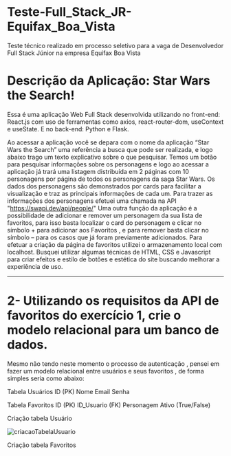 # Teste-Full_Stack_JR-Equifax_Boa_Vista
Teste técnico realizado em processo seletivo para a vaga de Desenvolvedor Full Stack Júnior na empresa Equifax Boa Vista

# Descrição da Aplicação: Star Wars the Search!

Essa é uma aplicação Web Full Stack desenvolvida utilizando no front-end: React.js com uso de ferramentas como axios, react-router-dom, useContext e useState. E no back-end: Python e Flask.

Ao acessar a aplicação você se depara com o nome da aplicação “Star Wars the Search” uma referência a busca que pode ser realizada, e logo abaixo trago um texto explicativo sobre o que pesquisar.
Temos um botão para pesquisar informações sobre os personagens e logo ao acessar a aplicação já trará uma listagem distribuída em 2 páginas com 10 personagens por página de todos os personagens da saga Star Wars.
Os dados dos personagens são demonstrados por cards para facilitar a visualização e traz as principais informações de cada um.
Para trazer as informações dos personagens efetuei uma chamada na API "https://swapi.dev/api/people/"
Uma outra função da aplicação é a possibilidade de adicionar e remover um personagem da sua lista de favoritos, para isso basta localizar o card do personagem e clicar no símbolo + para adicionar aos Favoritos , e para remover basta clicar no símbolo – para os casos que já foram previamente adicionados.
Para efetuar a criação da página de favoritos utilizei o armazenamento local com localhost.
Busquei utilizar algumas técnicas de HTML, CSS e Javascript para criar efeitos e estilo de botões e estética do site buscando melhorar a experiência de uso.

---

# 2- Utilizando os requisitos da API de favoritos do exercício 1, crie o modelo relacional para um banco de dados.

Mesmo não tendo neste momento o processo de autenticação , pensei em fazer um modelo relacional entre usuários e seus favoritos , de forma simples seria como abaixo:

Tabela Usuários
ID (PK)
Nome
Email Senha

Tabela Favoritos
ID (PK)
ID_Usuario (FK)
Personagem
Ativo (True/False)

Criação tabela Usuário

![criacaoTabelaUsuario](https://lh3.googleusercontent.com/pw/AP1GczNhmiV0VODAJdPUbe_0wcI1IOCvpus-TqS5_ZCypu5jGyG7M8cqnlqDbzRYIR9Ssf0oUT4QW1vmrD5DHlK-X64kXw8lWlj7UUX0JngjdUazZnFzT-QJIZ9l5xT3LGc4zQHozJQeGvE3hSWWhh_OyAQKv4vcPk0Ogqlm8iZGwCt9UjskPB2SP8odjFwyL1AydS80V37NuVG16Fst2oLVJ5BBxO3fQMWWvCy4EiC_p1d2AaXqJPXDA9rCOwa_vFOAdOeR7nalx5YKUnjsBM7Fvx6CVTrmW-c2j1LBFGNeezeSUqi13YRw9I2ylBkGQ5nM-kMc2lAv8HT_TSF2_I0t9kg6JFM5kVx0ZOvz02XLSWOTplx9lZ6ELi9-bNpBb55_Wii-ApaloFPceX6Vq3KaPQywSnR8jre33ZG54XwX3VSIioiOZm2TkHVW40gNUohFMzz3bMY14MAuLV2iR-PFVqHVspZJt1xAGR3nX_-VJuKoHglQuzYEDpKnIPwU5pZ-EhT3_vFnNAtinmdTAu2qDVD5-AP176Od-kst7QAMVSFtWop9doK6WQ5oMcrVqPUNmdBtDblx1p0-QNGO8jTSVdrxw3V09GW7WnoBVrH_AjtXhRwIkgkquukbk2lnLMzNHv5u5NDnp06hZlKBehBemdGpgtN4srh8a2y2x4FFPym6ky7oI6PbsNd6Bf5kMEa218gLmpwmqW-R5xK_KRDBf9rUHighQgg5-LoMu90e3V70OPjghctR-iWmYi_TZuQcg0h2wztH1GJNytaZreLI1ZX1C4QqJvCJDAT5rTTFfTfqqsiVsHv_zCoqN3Lkfn_U7nEsh9WfnqXYUno40qz8NBB2NVqpKOuCEdGhtal-5VvkaaMwMEn4o2R0Xqc2upRdkv9DRELsve_lATlBu6U7sj4BrLGBu0skHe-qre-dTW1qdy3n2_cPCJwBgeznqsM=w569-h210-s-no-gm?authuser=0)

Criação tabela Favoritos
